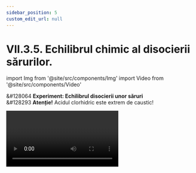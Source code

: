 ```yaml
---
sidebar_position: 5
custom_edit_url: null
---
```


# VII.3.5. Echilibrul chimic al disocierii sărurilor.





import Img from '@site/src/components/Img'
import Video from '@site/src/components/Video'




<div class="alert alert--success" role="alert">

&#128064 **Experiment: Echilibrul disocierii unor săruri**   
&#128293 **Atenție!** Acidul clorhidric este extrem de caustic!    



<Video src="https://www.youtube.com/embed/O2KzAwRT-i4" lazy={false} />


**Materiale necesare:**   
CuCl<sub>2</sub>, HCl, pahare Berzelius, pipetă.


<br></br>


**Mod de lucru:**
- Într-un pahar pune soluție verde de CuCl<sub>2</sub>, proaspăt obținută prin reacția CuO și HCl.
- Pune puțină soluție verde de CuCl<sub>2</sub> într-un pahar Berzelius și adaugă apă distilată până obții o soluție albastră.

Când soluția de CuCl<sub>2</sub> este verde există un echilibru între moleculele nedisociate și cationii de cupru II tetrahidratați.    
CuCl<sub>2</sub> ⇄ Cu<sup>2+</sup> + 2Cl<sup>-</sup>

La o diluție mai mare soluția de CuCl<sub>2</sub> este albastră fapt care indică disociația totală a CuCl<sub>2</sub>.    
CuCl<sub>2</sub> → Cu<sup>2+</sup> + 2Cl<sup>-</sup>

**În concluzie, gradul de disociere a unui electrolit crește cu diluția sa. Conform principiului lui Le Châtelier, creșterea volumului prin diluarea soluției favorizează disociația, fiind o reacție care duce la mărirea numărului de particule.** 

<br></br>

- Pune într-un pahar soluție verde de CuCl<sub>2</sub> și adaugă cu pipeta soluție de HCl până când soluția devine galbenă.

La adăugarea unui ion comun (ionul clorură, Cl<sup>-</sup>) în soluția de CuCl<sub>2</sub>, mărim concentrația ionilor clorură și, pentru a rămâne neschimbată constanta de disociere, concentrația ionilor de Cu<sup>2+</sup> va scădea. Astfel va avea loc și mărirea concentrației moleculelor nedisociate, echilibrul fiind deplasat spre stânga.

Formula constantei de disociere este:


<Img className="img-responsive4" src="chimie/clasa9/capitolul7/VII-3-5-echilibrul-chimic-al-disocierii-sarurilor-poza1-experiment-formula-constantei-de-disociere.png" width="1000" height="113" lazy={false} />


<br></br>
<br></br>


**În concluzie, gradul de disociere a unui electrolit scade la adăugarea unui ion comun în soluția de electrolit.** 

**Această regresare a disociației are un rol deosebit în modificarea acidității, respectiv alcalinității unei soluții de acid, respectiv bază, prin introducerea în soluție a unor ioni comuni.**






</div>

